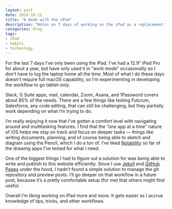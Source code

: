 ```yaml
---
layout: post
date: 2018-10-11
title: "A Week with the iPad"
description: "Notes on 7 days of working on the iPad as a replacement for the Mac."
categories: blog
tags:
- iPad
- habits
- technology
---
```


For the last 7 days I've only been using the iPad. I've had a 12.9” iPad Pro for about a year, but have only used it in “work mode” occasionally so I don't have to lug the laptop home all the time. Most of what I do these days doesn't require full macOS capability, so I'm experimenting in developing the workflow to go tablet-only.

Slack, G Suite apps, mail, calendar, Zoom, Asana, and 1Password covers about 85% of the needs. There are a few things like testing Fulcrum, Salesforce, any code editing, that can still be challenging, but they partially work depending on what I’m trying to do.

I’m really enjoying it now that I’ve gotten a comfort level with navigating around and multitasking features. I find that the “one app at a time” nature of iOS helps me stay on track and focus on deeper tasks — things like writing documents, planning, and of course being able to sketch and diagram using the Pencil, which I do a ton of. I’ve liked [Notability](http://gingerlabs.com/) so far of the drawing apps I’ve tested for what I need.

One of the biggest things I had to figure out a solution for was being able to write and publish to this website efficiently. Since I use [Jekyll](https://jekyllrb.com) and [GitHub Pages](https://pages.github.com) under the hood, I hadn’t found a simple solution to manage the git repository and preview posts. I’ll go deeper on that workflow in a future post, because it’s a pretty comfortable setup (for me) that others might find useful.

Overall I’m liking working on iPad more and more. It gets easier as I accrue knowledge of tips, tricks, and other workflows.
